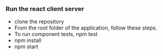 ### Run the react client server
- clone the repository
- From the root folder of the application, follow these steps.
- To run component tests, npm test
- npm install
- npm start